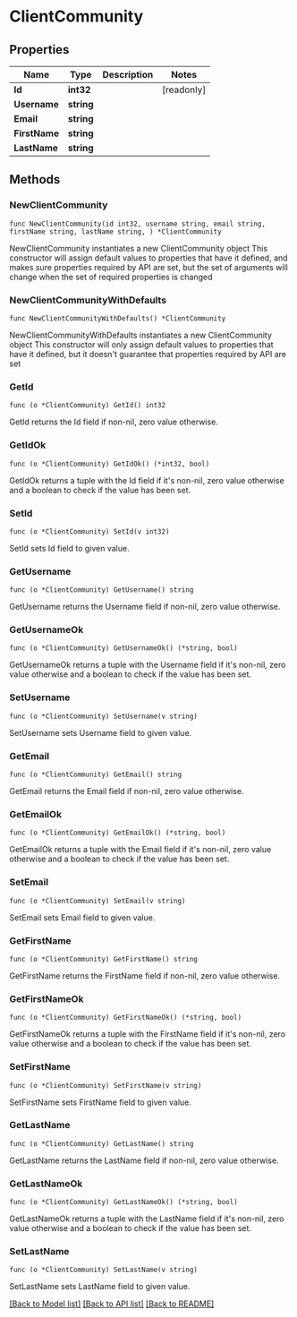 # ClientCommunity

## Properties

Name | Type | Description | Notes
------------ | ------------- | ------------- | -------------
**Id** | **int32** |  | [readonly] 
**Username** | **string** |  | 
**Email** | **string** |  | 
**FirstName** | **string** |  | 
**LastName** | **string** |  | 

## Methods

### NewClientCommunity

`func NewClientCommunity(id int32, username string, email string, firstName string, lastName string, ) *ClientCommunity`

NewClientCommunity instantiates a new ClientCommunity object
This constructor will assign default values to properties that have it defined,
and makes sure properties required by API are set, but the set of arguments
will change when the set of required properties is changed

### NewClientCommunityWithDefaults

`func NewClientCommunityWithDefaults() *ClientCommunity`

NewClientCommunityWithDefaults instantiates a new ClientCommunity object
This constructor will only assign default values to properties that have it defined,
but it doesn't guarantee that properties required by API are set

### GetId

`func (o *ClientCommunity) GetId() int32`

GetId returns the Id field if non-nil, zero value otherwise.

### GetIdOk

`func (o *ClientCommunity) GetIdOk() (*int32, bool)`

GetIdOk returns a tuple with the Id field if it's non-nil, zero value otherwise
and a boolean to check if the value has been set.

### SetId

`func (o *ClientCommunity) SetId(v int32)`

SetId sets Id field to given value.


### GetUsername

`func (o *ClientCommunity) GetUsername() string`

GetUsername returns the Username field if non-nil, zero value otherwise.

### GetUsernameOk

`func (o *ClientCommunity) GetUsernameOk() (*string, bool)`

GetUsernameOk returns a tuple with the Username field if it's non-nil, zero value otherwise
and a boolean to check if the value has been set.

### SetUsername

`func (o *ClientCommunity) SetUsername(v string)`

SetUsername sets Username field to given value.


### GetEmail

`func (o *ClientCommunity) GetEmail() string`

GetEmail returns the Email field if non-nil, zero value otherwise.

### GetEmailOk

`func (o *ClientCommunity) GetEmailOk() (*string, bool)`

GetEmailOk returns a tuple with the Email field if it's non-nil, zero value otherwise
and a boolean to check if the value has been set.

### SetEmail

`func (o *ClientCommunity) SetEmail(v string)`

SetEmail sets Email field to given value.


### GetFirstName

`func (o *ClientCommunity) GetFirstName() string`

GetFirstName returns the FirstName field if non-nil, zero value otherwise.

### GetFirstNameOk

`func (o *ClientCommunity) GetFirstNameOk() (*string, bool)`

GetFirstNameOk returns a tuple with the FirstName field if it's non-nil, zero value otherwise
and a boolean to check if the value has been set.

### SetFirstName

`func (o *ClientCommunity) SetFirstName(v string)`

SetFirstName sets FirstName field to given value.


### GetLastName

`func (o *ClientCommunity) GetLastName() string`

GetLastName returns the LastName field if non-nil, zero value otherwise.

### GetLastNameOk

`func (o *ClientCommunity) GetLastNameOk() (*string, bool)`

GetLastNameOk returns a tuple with the LastName field if it's non-nil, zero value otherwise
and a boolean to check if the value has been set.

### SetLastName

`func (o *ClientCommunity) SetLastName(v string)`

SetLastName sets LastName field to given value.



[[Back to Model list]](../README.md#documentation-for-models) [[Back to API list]](../README.md#documentation-for-api-endpoints) [[Back to README]](../README.md)


